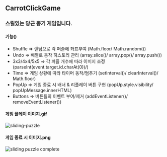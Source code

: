 ## CarrotClickGame

### 스릴있는 당근 뽑기 게임입니다.

#### 기능()
- Shuffle => 랜덤으로 각 퍼즐에 좌표부여 (Math.floor/ Math.random())
- Undo => 배열로 동작 히스토리 관리 (array.slice()/ array.pop()/ array.push())
- 3x3/4x4/5x5 => 각 퍼즐 개수에 따라 이미지 조정 (parseInt(event.target.id.charAt(0))/)
- Time => 게임 상황에 따라 타이머 동작/멈추기 (setInterval()/ clearInterval()/ Math.floor)
- PopUp => 게임 종료 시 배너 & 리플레이 버튼 구현 (popUp.style.visibility/ popUpMessage.innerHTML)
- Buttons => 버튼들의 이벤트 부여/제거 (addEventListener()/ removeEventListener())

#### 게임 플레이 이미지.gif
![sliding-puzzle](https://user-images.githubusercontent.com/67942048/96875860-ae8ad380-14b2-11eb-9593-ad4cdca0ea9f.gif)

#### 게임 종료 시 이미지.png
![sliding puzzle complete](https://user-images.githubusercontent.com/67942048/96876361-51dbe880-14b3-11eb-9bb5-c050ca7dc04a.png)
